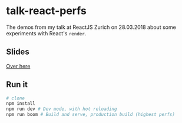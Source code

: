 # talk-react-perfs

The demos from my talk at ReactJS Zurich on 28.03.2018 about some experiments with React's `render`.

## Slides

[Over here](https://docs.google.com/presentation/d/1-5r9tXRAq6dBX2gpGQJD-xnxodwtOb_RQC2fPOGXalg/edit?usp=sharing)

## Run it

```bash
# clone
npm install
npm run dev # Dev mode, with hot reloading
npm run boom # Build and serve, production build (highest perfs)
```
